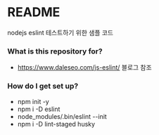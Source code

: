 # README #

nodejs eslint 테스트하기 위한 샘플 코드

### What is this repository for? ###

- https://www.daleseo.com/js-eslint/ 블로그 참조

### How do I get set up? ###

* npm init -y
* npm i -D eslint
* node_modules/.bin/eslint --init
* npm i -D lint-staged husky
